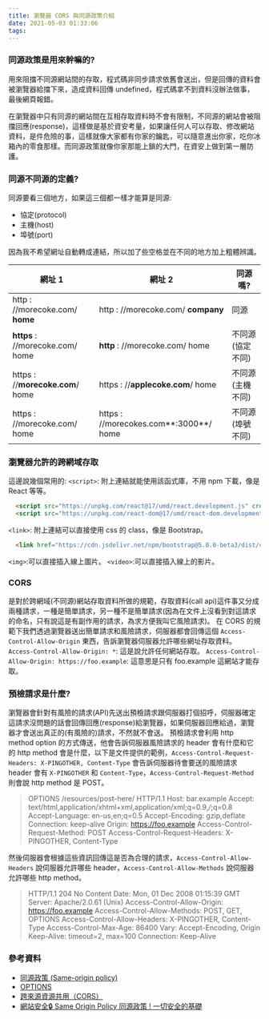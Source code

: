 ```yaml
---
title: 瀏覽器 CORS 與同源政策介紹
date: 2021-05-03 01:33:06
tags:
---
```


### 同源政策是用來幹嘛的?

用來阻擋不同源網站間的存取，程式碼非同步請求依舊會送出，但是回傳的資料會被瀏覽器給擋下來，造成資料回傳 undefined，程式碼拿不到資料沒辦法做事，最後網頁報錯。

在瀏覽器中只有同源的網站間在互相存取資料時不會有限制，不同源的網站會被阻擋回應(response)，這樣做是基於資安考量，如果讓任何人可以存取、修改網站資料，是件危險的事，這樣就像大家都有你家的鑰匙，可以隨意進出你家，吃你冰箱內的零食那樣。而同源政策就像你家那能上鎖的大門，在資安上做到第一層防護。

<!-- more -->

### 同源不同源的定義?

同源要看三個地方，如果這三個都一樣才能算是同源:

* 協定(protocol)
* 主機(host)
* 埠號(port)

因為我不希望網址自動轉成連結，所以加了些空格並在不同的地方加上粗體辨識。

| 網址 1 | 網址 2 | 同源嗎? |
| ----------- | ----------- | -------- |
| http : //morecoke.com/ **home**     | http : //morecoke.com/ **company**      | 同源     |
| **https** : //morecoke.com/ home     | **http** : //morecoke.com/ home      | 不同源(協定不同)     |
| https : //**morecoke.com**/ home     | https : //**applecoke.com**/ home      | 不同源(主機不同)     |
| https : //morecoke.com/ home     | https : //morecokes.com**:3000**/ home      | 不同源(埠號不同)     |

### 瀏覽器允許的跨網域存取

這邊說幾個常用的:
`<script>`: 附上連結就能使用該函式庫，不用 npm 下載，像是 React 等等。

```html
  <script src="https://unpkg.com/react@17/umd/react.development.js" crossorigin></script>
  <script src="https://unpkg.com/react-dom@17/umd/react-dom.development.js" crossorigin></script>
```

`<link>`: 附上連結可以直接使用 css 的 class，像是 Bootstrap。

```html
  <link href="https://cdn.jsdelivr.net/npm/bootstrap@5.0.0-beta3/dist/css/bootstrap.min.css" rel="stylesheet" integrity="sha384-eOJMYsd53ii+scO/bJGFsiCZc+5NDVN2yr8+0RDqr0Ql0h+rP48ckxlpbzKgwra6" crossorigin="anonymous">
```

`<img>`:可以直接插入線上圖片。
`<video>`:可以直接插入線上的影片。

### CORS

是對於跨網域(不同源)網站存取資料所做的規範，存取資料(call api)這件事又分成兩種請求，一種是簡單請求，另一種不是簡單請求(因為在文件上沒看到對這請求的命名，只有說這是有副作用的請求，為求方便我叫它風險請求)。
在 CORS 的規範下我們透過瀏覽器送出簡單請求和風險請求，伺服器都會回傳這個 `Access-Control-Allow-Origin` 東西，告訴瀏覽器伺服器允許哪些網址存取資料。
`Access-Control-Allow-Origin: *`: 這是說允許任何網站存取。
`Access-Control-Allow-Origin: https://foo.example`: 這意思是只有 foo.example 這網站才能存取。

### 預檢請求是什麼?

瀏覽器會針對有風險的請求(API)先送出預檢請求跟伺服器打個招呼，伺服器確定這請求沒問題的話會回傳回應(response)給瀏覽器，如果伺服器回應給過，瀏覽器才會送出真正的(有風險的)請求，不然就不會送。
預檢請求會利用 http method option 的方式傳送，他會告訴伺服器風險請求的 header 會有什麼和它的 http method 會是什麼，以下是文件提供的範例，`Access-Control-Request-Headers: X-PINGOTHER, Content-Type` 會告訴伺服器待會要送的風險請求 header 會有 `X-PINGOTHER` 和 `Content-Type`，`Access-Control-Request-Method`  則會說 http method 是 POST。
> OPTIONS /resources/post-here/ HTTP/1.1
> Host: bar.example
> Accept: text/html,application/xhtml+xml,application/xml;q=0.9,*/*;q=0.8
> Accept-Language: en-us,en;q=0.5
> Accept-Encoding: gzip,deflate
> Connection: keep-alive
> Origin: <https://foo.example>
> Access-Control-Request-Method: POST
> Access-Control-Request-Headers: X-PINGOTHER, Content-Type

然後伺服器會根據這些資訊回傳這是否為合理的請求，`Access-Control-Allow-Headers` 說伺服器允許哪些 header，`Access-Control-Allow-Methods` 說伺服器允許哪些 http method。
> HTTP/1.1 204 No Content
> Date: Mon, 01 Dec 2008 01:15:39 GMT
> Server: Apache/2.0.61 (Unix)
> Access-Control-Allow-Origin: <https://foo.example>
> Access-Control-Allow-Methods: POST, GET, OPTIONS
> Access-Control-Allow-Headers: X-PINGOTHER, Content-Type
> Access-Control-Max-Age: 86400
> Vary: Accept-Encoding, Origin
> Keep-Alive: timeout=2, max=100
> Connection: Keep-Alive

### 參考資料

* [同源政策 (Same-origin policy)](https://developer.mozilla.org/zh-TW/docs/Web/Security/Same-origin_policy)
* [OPTIONS](https://developer.mozilla.org/en-US/docs/Web/HTTP/Methods/OPTIONS)
* [跨來源資源共用（CORS）](https://developer.mozilla.org/zh-TW/docs/Web/HTTP/CORS)
* [網站安全🔒 Same Origin Policy 同源政策 ! 一切安全的基礎](https://medium.com/%E7%A8%8B%E5%BC%8F%E7%8C%BF%E5%90%83%E9%A6%99%E8%95%89/same-origin-policy-%E5%90%8C%E6%BA%90%E6%94%BF%E7%AD%96-%E4%B8%80%E5%88%87%E5%AE%89%E5%85%A8%E7%9A%84%E5%9F%BA%E7%A4%8E-36432565a226)
